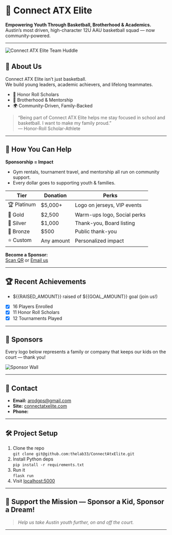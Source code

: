 # 🏀 Connect ATX Elite

**Empowering Youth Through Basketball, Brotherhood & Academics.**  
Austin’s most driven, high-character 12U AAU basketball squad — now community-powered.

---

![Connect ATX Elite Team Huddle](static/connect-atx-team.jpg)

## 🚀 About Us

Connect ATX Elite isn’t just basketball.  
We build young leaders, academic achievers, and lifelong teammates.

- 🥇 Honor Roll Scholars
- 🤝 Brotherhood & Mentorship
- 🌍 Community-Driven, Family-Backed

> “Being part of Connect ATX Elite helps me stay focused in school and basketball. I want to make my family proud.”  
> — Honor-Roll Scholar-Athlete

---

## 💸 How You Can Help

**Sponsorship = Impact**
- Gym rentals, tournament travel, and mentorship all run on community support.
- Every dollar goes to supporting youth & families.

| Tier      | Donation      | Perks                       |
|-----------|--------------|-----------------------------|
| 🏆 Platinum | $5,000+      | Logo on jerseys, VIP events |
| 🥇 Gold     | $2,500       | Warm-ups logo, Social perks |
| 🥈 Silver   | $1,000       | Thank-you, Board listing    |
| 🥉 Bronze   | $500         | Public thank-you            |
| ⭐ Custom   | Any amount   | Personalized impact         |

**Become a Sponsor:**  
[Scan QR](static/qr-sponsorship-deck.png) or [Email us](mailto:arodgps@gmail.com)

---

## 🏆 Recent Achievements

- ${{RAISED_AMOUNT}} raised of ${{GOAL_AMOUNT}} goal (join us!)
- [X] 16 Players Enrolled
- [X] 11 Honor Roll Scholars
- [X] 12 Tournaments Played

---

## 🤝 Sponsors

Every logo below represents a family or company that keeps our kids on the court — thank you!

![Sponsor Wall](static/sponsor-wall-preview.jpg)

---

## 📣 Contact

- **Email:** [arodgps@gmail.com](mailto:arodgps@gmail.com)
- **Site:** [connectatxelite.com](https://connectatxelite.com)
- **Phone:** 

---

## 🛠️ Project Setup

1. Clone the repo  
   `git clone git@github.com:thelab33/ConnectAtxElite.git`
2. Install Python deps  
   `pip install -r requirements.txt`
3. Run it  
   `flask run`
4. Visit [localhost:5000](http://localhost:5000)

---

## 💚 **Support the Mission — Sponsor a Kid, Sponsor a Dream!**

> *Help us take Austin youth further, on and off the court.*

---
